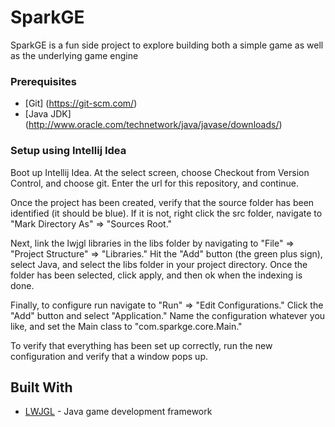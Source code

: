 # SparkGE

SparkGE is a fun side project to explore building both a simple game as well as the underlying game engine

### Prerequisites

* [Git] (https://git-scm.com/)
* [Java JDK] (http://www.oracle.com/technetwork/java/javase/downloads/)

### Setup using Intellij Idea

Boot up Intellij Idea. At the select screen, choose Checkout from Version Control, and choose git. Enter the url for
this repository, and continue.

Once the project has been created, verify that the source folder has been identified (it should be blue). If it is not,
right click the src folder, navigate to "Mark Directory As" => "Sources Root."

Next, link the lwjgl libraries in the libs folder by navigating to "File" => "Project Structure" => "Libraries." Hit the
"Add" button (the green plus sign), select Java, and select the libs folder in your project directory. Once the folder
has been selected, click apply, and then ok when the indexing is done.

Finally, to configure run navigate to "Run" => "Edit Configurations." Click the "Add" button and select "Application."
Name the configuration whatever you like, and set the Main class to "com.sparkge.core.Main."

To verify that everything has been set up correctly, run the new configuration and verify that a window pops up.

## Built With

* [LWJGL](https://www.lwjgl.org/) - Java game development framework
